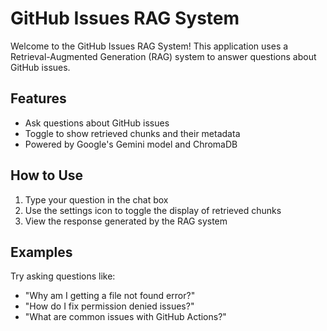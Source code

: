 # GitHub Issues RAG System

Welcome to the GitHub Issues RAG System! This application uses a Retrieval-Augmented Generation (RAG) system to answer questions about GitHub issues.

## Features

- Ask questions about GitHub issues
- Toggle to show retrieved chunks and their metadata
- Powered by Google's Gemini model and ChromaDB

## How to Use

1. Type your question in the chat box
2. Use the settings icon to toggle the display of retrieved chunks
3. View the response generated by the RAG system

## Examples

Try asking questions like:
- "Why am I getting a file not found error?"
- "How do I fix permission denied issues?"
- "What are common issues with GitHub Actions?"
